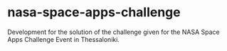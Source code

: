 # nasa-space-apps-challenge
Development for the solution of the challenge given for the NASA Space Apps Challenge Event in Thessaloniki.

